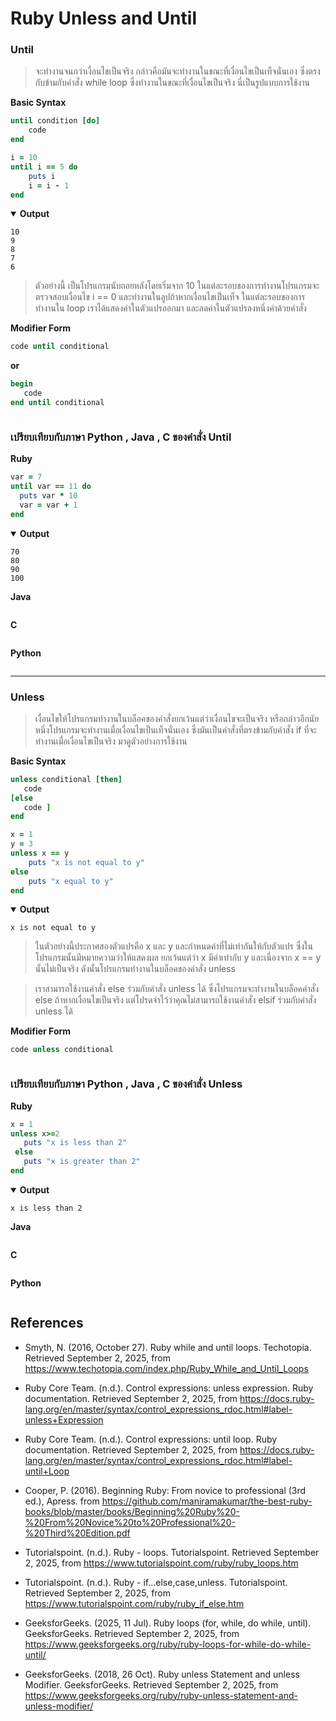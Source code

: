 # Ruby Unless and Until

### Until

> จะทำงานจนกว่าเงื่อนไขเป็นจริง กล่าวคือมันจะทำงานในขณะที่เงื่อนไขเป็นเท็จนั่นเอง ซึ่งตรงกับข้ามกับคำสั่ง while loop ซึ่งทำงานในขณะที่เงื่อนไขเป็นจริง นี่เป็นรูปแบบการใช้งาน


**Basic Syntax**

``` ruby
until condition [do]
    code
end
```
``` ruby
i = 10
until i == 5 do
    puts i
    i = i - 1
end
```
<details open>
  <summary><strong>Output</strong></summary>
  <pre><code>10
9
8
7
6
</code></pre>
</details>

>ตัวอย่างนี้ เป็นโปรแกรมนับถอยหลังโดยเริ่มจาก 10 ในแต่ละรอบของการทำงานโปรแกรมจะตรวจสอบเงื่อนไข i == 0 และทำงานในลูปถ้าหากเงื่อนไขเป็นเท็จ ในแต่ละรอบของการทำงานใน loop เราได้แสดงค่าในตัวแปรออกมา และลดค่าในตัวแปรลงหนึ่งค่าด้วยคำสั่ง

**Modifier Form**
``` ruby
code until conditional
```

**or**

``` ruby
begin
   code
end until conditional
```
``` ruby

```

### เปรียบเทียบกับภาษา Python , Java , C ของคำสั่ง Until

**Ruby**
``` ruby
var = 7
until var == 11 do
  puts var * 10
  var = var + 1
end
```
<details open>
  <summary><strong>Output</strong></summary>
  <pre><code>70
80
90
100
</code></pre>
</details>

**Java**
``` Java

```
**C**
``` C

```
**Python**
``` Python

```

------------------------------------------------------------------------------------------------------------------------------------------------------------------

### Unless

> เงื่อนไขให้โปรแกรมทำงานในบล็อคของคำสั่งยกเว้นแต่ว่าเงื่อนไขจะเป็นจริง หรือกล่าวอีกนัยหนึ่งโปรแกรมจะทำงานเมื่อเงื่อนไขเป็นเท็จนั่นเอง ซึ่งมันเป็นคำสั่งที่ตรงข้ามกับคำสั่ง if ที่จะทำงานเมื่อเงื่อนไขเป็นจริง มาดูตัวอย่างการใช้งาน

**Basic Syntax**

``` ruby
unless conditional [then]
   code
[else
   code ]
end
```
``` ruby
x = 1
y = 3
unless x == y
    puts "x is not equal to y"
else
    puts "x equal to y"
end
```
<details open>
  <summary><strong>Output</strong></summary>
  <pre><code>x is not equal to y
</code></pre>
</details>

> ในตัวอย่างนี้ประกาศสองตัวแปรคือ x และ y และกำหนดค่าที่ไม่เท่ากันให้กับตัวแปร ซึ่งในโปรแกรมนั้นมีหมายความว่าให้แสดงผล ยกเว้นแต่ว่า x มีค่าเท่ากับ y และเนื่องจาก x == y นั้นไม่เป็นจริง ดังนั้นโปรแกรมทำงานในบล็อคของคำสั่ง unless

> เราสามารถใช้งานคำสั่ง else ร่วมกับคำสั่ง unless ได้ ซึ่งโปรแกรมจะทำงานในบล็อคคำสั่ง else ถ้าหากเงื่อนไขเป็นจริง แต่โปรดจำไว้ว่าคุณไม่สามารถใช้งานคำสั่ง elsif ร่วมกับคำสั่ง unless ได้

**Modifier Form**

``` ruby
code unless conditional
```

``` ruby

```

### เปรียบเทียบกับภาษา Python , Java , C ของคำสั่ง Unless

**Ruby**
``` ruby
x = 1 
unless x>=2
   puts "x is less than 2"
 else
   puts "x is greater than 2"
end
```
<details open>
  <summary><strong>Output</strong></summary>
  <pre><code>x is less than 2
</code></pre>
</details>

**Java**
``` Java

```
**C**
``` C

```
**Python**
``` Python

``` 
## References

* Smyth, N. (2016, October 27). Ruby while and until loops. Techotopia. Retrieved September 2, 2025, from
  https://www.techotopia.com/index.php/Ruby_While_and_Until_Loops

* Ruby Core Team. (n.d.). Control expressions: unless expression. Ruby documentation. Retrieved September 2, 2025, from
  https://docs.ruby-lang.org/en/master/syntax/control_expressions_rdoc.html#label-unless+Expression

* Ruby Core Team. (n.d.). Control expressions: until loop. Ruby documentation. Retrieved September 2, 2025, from
  https://docs.ruby-lang.org/en/master/syntax/control_expressions_rdoc.html#label-until+Loop

* Cooper, P. (2016). Beginning Ruby: From novice to professional (3rd ed.), Apress. from
  https://github.com/maniramakumar/the-best-ruby-books/blob/master/books/Beginning%20Ruby%20-%20From%20Novice%20to%20Professional%20-%20Third%20Edition.pdf

* Tutorialspoint. (n.d.). Ruby - loops. Tutorialspoint. Retrieved September 2, 2025, from
  https://www.tutorialspoint.com/ruby/ruby_loops.htm

* Tutorialspoint. (n.d.). Ruby - if...else,case,unless. Tutorialspoint. Retrieved September 2, 2025, from
  https://www.tutorialspoint.com/ruby/ruby_if_else.htm

* GeeksforGeeks. (2025, 11 Jul). Ruby loops (for, while, do while, until). GeeksforGeeks. Retrieved September 2, 2025, from
  https://www.geeksforgeeks.org/ruby/ruby-loops-for-while-do-while-until/

* GeeksforGeeks. (2018, 26 Oct). Ruby unless Statement and unless Modifier. GeeksforGeeks. Retrieved September 2, 2025, from
  https://www.geeksforgeeks.org/ruby/ruby-unless-statement-and-unless-modifier/

##
